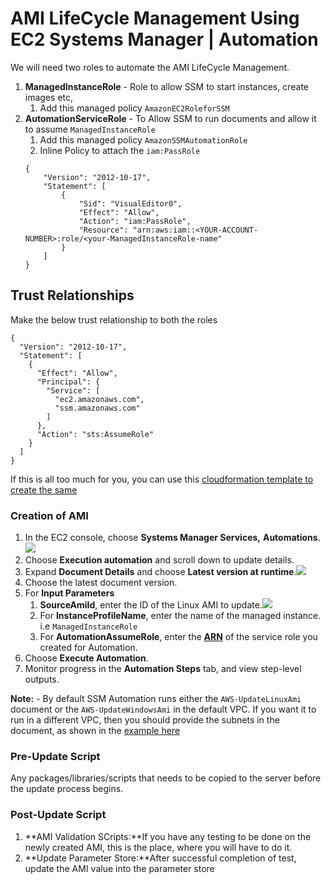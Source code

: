 # AMI LifeCycle Management Using EC2 Systems Manager | Automation

We will need two roles to automate the AMI LifeCycle Management.
1. **ManagedInstanceRole** - Role to allow SSM to start instances, create images etc,
   1. Add this managed policy `AmazonEC2RoleforSSM`
1. **AutomationServiceRole** - To Allow SSM to run documents and allow it to assume `ManagedInstanceRole`
   1. Add this managed policy `AmazonSSMAutomationRole`
   1. Inline Policy to attach the `iam:PassRole`
    ```
    {
        "Version": "2012-10-17",
        "Statement": [
            {
                "Sid": "VisualEditor0",
                "Effect": "Allow",
                "Action": "iam:PassRole",
                "Resource": "arn:aws:iam::<YOUR-ACCOUNT-NUMBER>:role/<your-ManagedInstanceRole-name"
            }
        ]
    }
    ```

## Trust Relationships
Make the below trust relationship to both the roles

```
{
  "Version": "2012-10-17",
  "Statement": [
    {
      "Effect": "Allow",
      "Principal": {
        "Service": [
          "ec2.amazonaws.com",
          "ssm.amazonaws.com"
        ]
      },
      "Action": "sts:AssumeRole"
    }
  ]
}
```
If this is all too much for you, you can use this [cloudformation template to create the same](https://console.aws.amazon.com/cloudformation/home?region=us-east-1#/stacks/new?stackName=Systems-Manager-AMI-Automation-Setup&templateURL=https://s3.amazonaws.com/aws-ssm-downloads-us-east-1/templates/automationsetup.yaml)

### Creation of AMI
1. In the EC2 console, choose **Systems Manager Services,** **Automations**.![](https://media.amazonwebservices.com/blog/2017/EC2Sys-Console-1.png)
1. Choose **Execution automation** and scroll down to update details.
1. Expand **Document Details** and choose **Latest version at runtime**.![](https://raw.githubusercontent.com/miztiik/AWS-Demos/master/How-To/setup-ami-lifecycle-management-using-ssm/images/AWS-UpdateLinux-Ami.png)
1. Choose the latest document version.
1. For **Input Parameters**
   1. **SourceAmiId**, enter the ID of the Linux AMI to update.![](https://raw.githubusercontent.com/miztiik/AWS-Demos/master/How-To/setup-ami-lifecycle-management-using-ssm/images/AWS-UpdateLinux-Input-Parameters.png)
   1. For **InstanceProfileName**, enter the name of the managed instance. i.e `ManagedInstanceRole`
   1. For **AutomationAssumeRole**, enter the [**ARN**](http://docs.aws.amazon.com/IAM/latest/UserGuide/reference_identifiers.html#identifiers-arns) of the service role you created for Automation.
1.  Choose **Execute Automation**.
1.  Monitor progress in the **Automation Steps** tab, and view step-level outputs.

**Note:** - By default SSM Automation runs either the `AWS-UpdateLinuxAmi` document or the `AWS-UpdateWindowsAmi` in the default VPC. If you want it to run in a different VPC, then you should provide the subnets in the document, as shown in the [example here](https://docs.aws.amazon.com/systems-manager/latest/userguide/automation-troubleshooting.html)


### Pre-Update Script
Any packages/libraries/scripts that needs to be copied to the server before the update process begins.

### Post-Update Script
1. **AMI Validation SCripts:**If you have any testing to be done on the newly created AMI, this is the place, where you will have to do it. 
1. **Update Parameter Store:**After successful completion of test, update the AMI value into the parameter store
